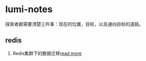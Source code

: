 # lumi-notes
探索者都需要清楚三件事：现在的位置，目标，以及通向目标的道路。

##  redis

1. Redis集群下的数据迁移[read more](https://github.com/wangpf1024/lumi-notes/blob/main/redis/RedisCluster%E5%A4%A7%E6%B5%B7%E6%8D%9E%E9%92%88%E6%95%B0%E6%8D%AE%E8%BF%81%E7%A7%BB.md)